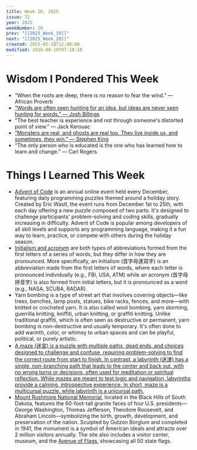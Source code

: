 ```yaml
---
title: Week 20, 2025
issue: 72
year: 2025
weekNumber: 20
prev: "[[2025_Week_19]]"
next: "[[2025_Week_20]]"
created: 2025-05-18T12:00:00
modified: 2025-08-19T07:10:10
---
```


# Wisdom I Pondered This Week

* “When the roots are deep, there is no reason to fear the wind.” — African Proverb
* [“Words are often seen hunting for an idea, but ideas are never seen hunting for words.” — Josh Billings](https://www.brainyquote.com/quotes/josh_billings_118820)
* “The best teacher is experience and not through someone's distorted point of view.” — Jack Kerouac
* [“Monsters are real, and ghosts are real too. They live inside us, and sometimes, they win.” — Stephen King](https://www.goodreads.com/quotes/167759-monsters-are-real-and-ghosts-are-real-too-they-live)
* “The only person who is educated is the one who has learned how to learn and change.” — Carl Rogers

# Things I Learned This Week

* [Advent of Code](https://adventofcode.com/) is an annual online event held every December, featuring daily programming puzzles themed around a holiday story. Created by Eric Wastl, the event runs from December 1st to 25th, with each day offering a new puzzle composed of two parts. It's designed to challenge participants' problem-solving and coding skills, gradually increasing in difficulty. Advent of Code is popular among developers of all skill levels and supports any programming language, making it a fun way to learn, practice, or compete with others during the holiday season.
* [Initialism and acronym](https://sketchplanations.com/acronyms-and-initialisms) are both types of abbreviations formed from the first letters of a series of words, but they differ in how they are pronounced. More specifically, an initialism (首字母連寫字) is an abbreviation made from the first letters of words, where each letter is pronounced individually (e.g., FBI, USA, ATM) while an acronym (首字母拼音字) is also formed from initial letters, but it is pronounced as a word (e.g., NASA, SCUBA, RADAR).
* Yarn bombing is a type of street art that involves covering objects—like trees, benches, lamp posts, statues, bike racks, fences, and more—with knitted or crocheted yarn. It is also called wool bombing, yarn storming, guerrilla knitting, kniffiti, urban knitting, or graffiti knitting. Unlike traditional graffiti, which is often seen as destructive or permanent, yarn bombing is non-destructive and usually temporary. It's often done to add warmth, color, or whimsy to urban spaces and can be playful, political, or purely artistic.
* [A maze (迷宮) is a puzzle with multiple paths, dead ends, and choices designed to challenge and confuse, requiring problem-solving to find the correct route from start to finish. In contrast, a labyrinth (迷津) has a single, non-branching path that leads to the center and back out, with no wrong turns or decisions, often used for meditation or spiritual reflection. While mazes are meant to test logic and navigation, labyrinths provide a calming, introspective experience. In short, maze is a multicursal puzzle, while labyrinth is a unicursal path.](https://sketchplanations.com/maze-labyrinth)
* [Mount Rushmore National Memorial](https://www.google.com/maps?q=Mount+Rushmore+National+Memorial), located in the Black Hills of South Dakota, features the 60-foot-tall granite faces of four U.S. presidents—George Washington, Thomas Jefferson, Theodore Roosevelt, and Abraham Lincoln—symbolizing the birth, growth, development, and preservation of the nation. Sculpted by Gutzon Borglum and completed in 1941, the monument is a symbol of American ideals and attracts over 2 million visitors annually. The site also includes a visitor center, museum, and the [Avenue of Flags](https://www.nps.gov/moru/learn/historyculture/avenue-of-flags.htm), showcasing all 50 state flags.
